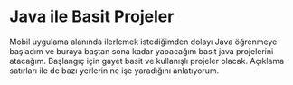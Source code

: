 # Java ile Basit Projeler
Mobil uygulama alanında ilerlemek istediğimden dolayı Java öğrenmeye başladım ve buraya baştan sona kadar yapacağım basit java projelerini atacağım. Başlangıç için gayet basit ve kullanışlı projeler olacak. Açıklama satırları ile de bazı yerlerin ne işe yaradığını anlatıyorum.
